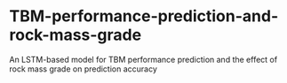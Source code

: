 # TBM-performance-prediction-and-rock-mass-grade
An LSTM-based model for TBM performance prediction and the effect of rock mass grade on prediction accuracy
